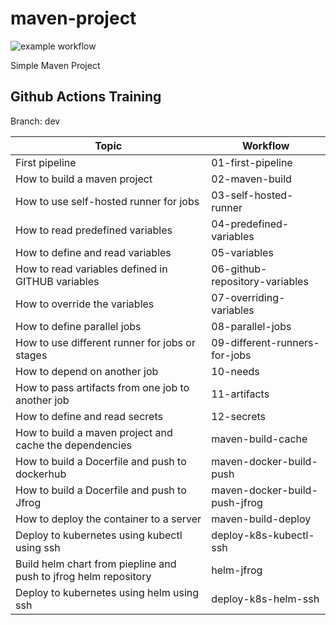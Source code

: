 # maven-project

![example workflow](https://github.com/vigneshsweekaran/hello-world/actions/workflows/11-artifacts.yml/badge.svg)

Simple Maven Project

## Github Actions Training
Branch: dev

Topic|Workflow|
|----|-----|
|First pipeline|01-first-pipeline|
|How to build a maven project|02-maven-build|
|How to use self-hosted runner for jobs|03-self-hosted-runner|
|How to read predefined variables|04-predefined-variables|
|How to define and read variables|05-variables|
|How to read variables defined in GITHUB variables|06-github-repository-variables|
|How to override the variables|07-overriding-variables|
|How to define parallel jobs|08-parallel-jobs|
|How to use different runner for jobs or stages|09-different-runners-for-jobs|
|How to depend on another job|10-needs|
|How to pass artifacts from one job to another job|11-artifacts|
|How to define and read secrets|12-secrets|
|How to build a maven project and cache the dependencies|maven-build-cache|
|How to build a Docerfile and push to dockerhub|maven-docker-build-push|
|How to build a Docerfile and push to Jfrog|maven-docker-build-push-jfrog|
|How to deploy the container to a server|maven-build-deploy|
|Deploy to kubernetes using kubectl using ssh|deploy-k8s-kubectl-ssh|
|Build helm chart from piepline and push to jfrog helm repository|helm-jfrog|
|Deploy to kubernetes using helm using ssh|deploy-k8s-helm-ssh|
